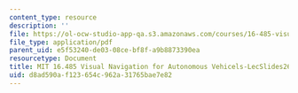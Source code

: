 ```yaml
---
content_type: resource
description: ''
file: https://ol-ocw-studio-app-qa.s3.amazonaws.com/courses/16-485-visual-navigation-for-autonomous-vehicles-vnav-fall-2020/d8ad590af123654c962a31765bae7e82_MIT16_485F20_lec26.pdf
file_type: application/pdf
parent_uid: e5f53240-de03-08ce-bf8f-a9b8873390ea
resourcetype: Document
title: MIT 16.485 Visual Navigation for Autonomous Vehicels-LecSlides26
uid: d8ad590a-f123-654c-962a-31765bae7e82
---
```

